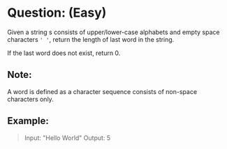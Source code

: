 # Question: (Easy)

Given a string s consists of upper/lower-case alphabets and empty space characters `' '`, return the length of last word in the string.

If the last word does not exist, return 0.

## Note: 
A word is defined as a character sequence consists of non-space characters only.

## Example:

>Input: "Hello World"
>Output: 5

